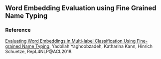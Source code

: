 ## Word Embedding Evaluation using Fine Grained Name Typing 

### Reference
<a href="http://aclweb.org/anthology/W18-3013">Evaluating Word Embeddings in Multi-label Classification Using Fine-grained Name Typing</a>,
Yadollah Yaghoobzadeh, Katharina Kann, Hinrich Schuetze, RepL4NLP@ACL2018. 

